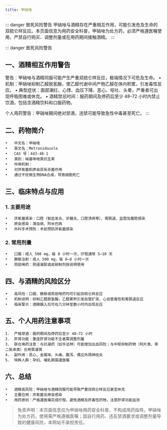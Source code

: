 ```yaml
---
title: 甲硝唑
---
```


::: danger 致死风险警告
甲硝唑与酒精存在严重相互作用，可能引发危及生命的双硫仑样反应。本页面信息为用药安全科普，甲硝唑为处方药，必须严格遵医嘱使用，严禁自行购买、调整剂量或在用药期间接触酒精。
:::

::: danger 致死风险警告
## 一、酒精相互作用警告
警告：甲硝唑与酒精同服可能产生严重双硫仑样反应，极端情况下可危及生命。
	•	机制：甲硝唑抑制乙醛脱氢酶，使乙醇代谢中间产物乙醛在体内积累，引发毒性反应。
	•	典型症状：面部潮红、心悸、血压下降、恶心、呕吐、头晕，严重者可出现呼吸困难或休克。
	•	酒精禁忌时间：服药期间及停药后至少 48–72 小时内禁止饮酒，包括含酒精饮料和口服药物。

个人用药警告：甲硝唑期间绝对禁酒，违禁可能导致急性中毒甚至死亡。
:::

## 二、药物简介
	•	中文名：甲硝唑
	•	英文名：Metronidazole
	•	CAS 号：443-48-1
	•	类别：硝基咪唑类抗生素
	•	作用机制：
	•	对厌氧菌和原虫具有杀菌作用
	•	通过干扰微生物DNA合成，导致细胞死亡

## 三、临床特点与应用
### 1.	主要用途
	•	厌氧菌感染：口腔（智齿发炎、牙髓炎、口腔溃疡等）、胃肠道、盆腔及腹腔感染
	•	原虫感染：滴虫病、阿米巴病
	•	外科手术预防：术前预防厌氧菌感染

### 2.	常用剂量
	•	口服：成人 500 mg，每 8 小时一次，疗程通常 5–10 天
	•	静脉注射：成人 500 mg，每 6–8 小时一次
	•	局部用药：阴道凝胶或皮肤制剂按说明使用

## 四、与酒精的风险区分
	•	高风险：口服、静脉或局部用药均可引起双硫仑样反应
	•	机制说明：抑制乙醛脱氢酶，乙醛累积引发血管扩张、心血管毒性和胃肠道反应
	•	临床警示：酒精摄入后可在几分钟至数小时内出现反应

## 五、个人用药注意事项
	1.	严格禁酒：服药期间及停药后至少 48–72 小时
	2.	肝肾功能：重度肝肾功能不全者需调整剂量
	3.	联合用药注意：与抗凝药（如华法林）可能增加出血风险；与中枢抑制药物（阿片类、苯二氮卓类）合用需谨慎
	4.	副作用：恶心、金属味、头痛、腹泻、偶见外周神经炎
	5.	特殊人群：孕妇、哺乳期需遵医嘱

## 六、总结
	•	酒精高风险：甲硝唑与酒精同服可能导致严重双硫仑样反应甚至休克
	•	主要应用：厌氧菌及原虫感染
	•	用药原则：严格遵医嘱完成疗程，避免酒精及肝毒性药物，注意肝肾功能监测


> 免责声明：本页面信息仅为甲硝唑用药安全科普，不构成用药指导。甲硝唑为处方药，使用需严格遵循医嘱；因自行用药、违反禁酒要求或调整剂量导致的健康风险，本网站不承担责任。
```